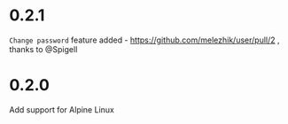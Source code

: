 # 0.2.1

`Change password` feature added - https://github.com/melezhik/user/pull/2 , thanks to @Spigell

# 0.2.0

Add support for Alpine Linux
